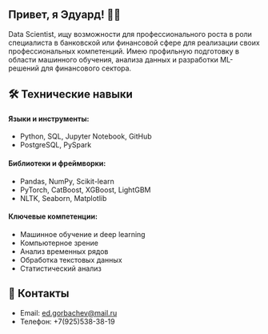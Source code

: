 
## Привет, я Эдуард! 🧑‍💻

Data Scientist, ищу возможности для профессионального роста в роли специалиста в банковской или финансовой сфере для реализации своих профессиональных компетенций. Имею профильную подготовку в области машинного обучения, анализа данных и разработки ML-решений для финансового сектора.


## 🛠 Технические навыки

#### Языки и инструменты:

- Python, SQL, Jupyter Notebook, GitHub
- PostgreSQL, PySpark

#### Библиотеки и фреймворки:

- Pandas, NumPy, Scikit-learn
- PyTorch, CatBoost, XGBoost, LightGBM
- NLTK, Seaborn, Matplotlib

#### Ключевые компетенции:

- Машинное обучение и deep learning
- Компьютерное зрение
- Анализ временных рядов
- Обработка текстовых данных
- Статистический анализ

## 📧 Контакты

- Email: ed.gorbachev@mail.ru
- Телефон: +7(925)538-38-19


